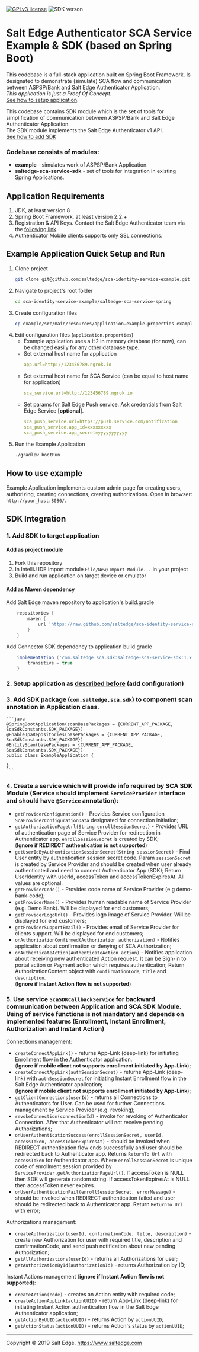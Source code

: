 [![GPLv3 license](https://img.shields.io/badge/License-GPLv3-blue.svg)](http://perso.crans.org/besson/LICENSE.html) 
![SDK verson](https://img.shields.io/badge/SDK%20version-1.4.0-orange) 
  
# Salt Edge Authenticator SCA Service Example & SDK (based on Spring Boot)

This codebase is a full-stack application built on Spring Boot Framework. 
Is designated to demonstrate (simulate) SCA flow and communication between ASPSP/Bank and Salt Edge Authenticator Application.  
_This application is just a Proof Of Concept._  
[See how to setup application](#Example-Application-Quick-Setup-and-Run). 

This codebase contains SDK module which is the set of tools for simplification of communication between ASPSP/Bank and Salt Edge Authenticator Application.    
The SDK module implements the Salt Edge Authenticator v1 API.  
[See how to add SDK](#SDK-Integration)  

### Codebase consists of modules:
* **example** - simulates work of ASPSP/Bank Application.  
* **saltedge-sca-service-sdk** - set of tools for integration in existing Spring Applications.

## Application Requirements

1. JDK, at least version 8 
1. Spring Boot Framework, at least version 2.2.+
1. Registration & API Keys. Contact the Salt Edge Authenticator team via the [following link](https://www.saltedge.com/pages/contact_support)   
1. Authenticator Mobile clients supports only SSL connections.

## Example Application Quick Setup and Run
  
1. Clone project
    ```bash
    git clone git@github.com:saltedge/sca-identity-service-example.git
    ```
1. Navigate to project's root folder
    ```bash
    cd sca-identity-service-example/saltedge-sca-service-spring
    ```
1. Create configuration files
    ```bash
    cp example/src/main/resources/application.example.properties example/src/main/resources/application.properties
    ```  
1. Edit configuration files (`application.properties`)  
    * Example application uses a H2 in memory database (for now), can be changed easily for any other database type.
    * Set external host name for application
      ```yaml
      app.url=http://123456789.ngrok.io
      ```
    * Set external host name for SCA Service (can be equal to host name for application) 
      ```yaml
      sca_service.url=http://123456789.ngrok.io
      ```
    * Set params for Salt Edge Push service. Ask credentials from Salt Edge Service [**optional**].
      ```yaml
      sca_push_service.url=https://push.service.com/notification
      sca_push_service.app_id=xxxxxxxxx
      sca_push_service.app_secret=yyyyyyyyyyy
      ``` 
1. Run the Example Application
    ```bash
    ./gradlew bootRun
    ```  
      
## How to use example
  
Example Application implements custom admin page for creating users, authorizing, creating connections, creating authorizations. Open in browser: `http://your_host:8080/`.  
  
## SDK Integration
### 1. Add SDK to target application
#### Add as project module
  1. Fork this repository
  2. In IntelliJ IDE Import module `File/New/Import Module...` in your project
  3. Build and run application on target device or emulator
#### Add as Maven dependency  
  Add Salt Edge maven repository to application's build.gradle
  ```groovy
      repositories {
          maven {
              url 'https://raw.github.com/saltedge/sca-identity-service-example/master/maven-repo/'
          }
      }
  ```
  Add Connector SDK dependency to application build.gradle
  ```groovy
      implementation ('com.saltedge.sca.sdk:saltedge-sca-service-sdk:1.x.x') {
          transitive = true
      }
  ```


### 2. Setup application as [described before](#example-application-quick-setup) (add configuration)

### 3. Add SDK package (`com.saltedge.sca.sdk`) to component scan annotation in Application class.  
    ```java
    @SpringBootApplication(scanBasePackages = {CURRENT_APP_PACKAGE, ScaSdkConstants.SDK_PACKAGE})
    @EnableJpaRepositories(basePackages = {CURRENT_APP_PACKAGE, ScaSdkConstants.SDK_PACKAGE})
    @EntityScan(basePackages = {CURRENT_APP_PACKAGE, ScaSdkConstants.SDK_PACKAGE})
    public class ExampleApplication {
       
    }
    ```
### 4. Create a service which will provide info required by SCA SDK Module (Service should implement `ServiceProvider` interface and should have `@Service` annotation):

  * `getProviderConfiguration()` - Provides Service configuration `ScaProviderConfigurationData` designated for connection initiation;  
  * `getAuthorizationPageUrl(String enrollSessionSecret)` - Provides URL of authentication page of Service Provider for redirection in Authenticator app. `enrollSessionSecret` is created by SDK;  
    (**Ignore if REDIRECT authentication is not supported**)  
  * `getUserIdByAuthenticationSessionSecret(String sessionSecret)` - Find User entity by authentication session secret code. 
      Param `sessionSecret` is created by Service Provider and should be created when user already authenticated and need to connect Authenticator App (SDK);
      Return UserIdentity with userId, accessToken and accessTokenExpiresAt. 
      All values are optional.  
  * `getProviderCode()` - Provides code name of Service Provider (e.g demo-bank-code);  
  * `getProviderName()` - Provides human readable name of Service Provider (e.g. Demo Bank). Will be displayed for end customers;  
  * `getProviderLogoUrl()` - Provides logo image of Service Provider. Will be displayed for end customers;  
  * `getProviderSupportEmail()` - Provides email of Service Provider for clients support. Will be displayed for end customers;  
  * `onAuthorizationConfirmed(Authorization authorization)` - Notifies application about confirmation or denying of SCA Authorization;  
  * `onAuthenticateAction(AuthenticateAction action)` - Notifies application about receiving new authenticated Action request. 
    It can be Sign-in to portal action or Payment action which requires authentication;
    Return AuthorizationContent object with `confirmationCode`, `title` and `description`.  
    (**Ignore if Instant Action flow is not supported**)   
    
### 5. Use service `ScaSDKCallbackService` for backward communication between Application and SCA SDK Module. Using of service functions is not mandatory and depends on implemented features (Enrollment, Instant Enrollment, Authorization and Instant Action)  
    
Connections management:   
  * `createConnectAppLink()` - returns App-Link (deep-link) for initiating Enrollment flow in the Authenticator application.    
    (**Ignore if mobile client not supports enrollment initiated by App-Link**);  
  * `createConnectAppLink(authSessionSecret)` - returns App-Link (deep-link) with `authSessionSecret` for initiating Instant Enrollment flow in the Salt Edge Authenticator application;  
    (**Ignore if mobile client not supports enrollment initiated by App-Link**);  
  * `getClientConnections(userId)` - returns all Connections to Authenticators for User. Can be used for further Connections management by Service Provider (e.g. revoking);  
  * `revokeConnection(connectionId)` - invoke for revoking of Authenticator Connection. After that Authenticator will not receive pending Authorizations;  
  * `onUserAuthenticationSuccess(enrollSessionSecret, userId, accessToken, accessTokenExpiresAt)` - should be invoked when REDIRECT authentication flow ends successfully and user should be redirected back to Authenticator app. 
      Returns `ReturnTo Url` with `accessToken` for Authenticator app. 
      Where  `enrollSessionSecret` is unique code of enrollment session provided by `ServiceProvider.getAuthorizationPageUrl()`.
      If accessToken is NULL then SDK will generate random string.
      If accessTokenExpiresAt is NULL then accessToken never expires.
  * `onUserAuthenticationFail(enrollSessionSecret, errorMessage)` - should be invoked when REDIRECT authentication failed and user should be redirected back to Authenticator app. Return `ReturnTo Url` with error;  
    
Authorizations management:    
  * `createAuthorization(userId, confirmationCode, title, description)` - create new Authorization for user with required title, description and confirmationCode, and send push notification about new pending Authorization;  
  * `getAllAuthorizations(userId)` - returns all Authorizations for user;  
  * `getAuthorizationById(authorizationId)` - returns Authorization by ID;    
    
Instant Actions management (**ignore if Instant Action flow is not supported**):    
  * `createAction(code)` - creates an Action entity with required code;  
  * `createActionAppLink(actionUUID)` - return App-Link (deep-link) for initiating Instant Action authentication flow in the Salt Edge Authenticator application;  
  * `getActionByUUID(actionUUID)` - returns Action by `actionUUID`;  
  * `getActionStatus(actionUUID)` - returns Action's status by `actionUUID`;  
    
----
Copyright © 2019 Salt Edge. https://www.saltedge.com  
